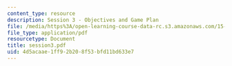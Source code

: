 ```yaml
---
content_type: resource
description: Session 3 - Objectives and Game Plan
file: /media/https%3A/open-learning-course-data-rc.s3.amazonaws.com/15-518-taxes-and-business-strategy-fall-2002/4d5acaae1ff92b208f53bfd11bd633e7_session3.pdf
file_type: application/pdf
resourcetype: Document
title: session3.pdf
uid: 4d5acaae-1ff9-2b20-8f53-bfd11bd633e7
---
```

